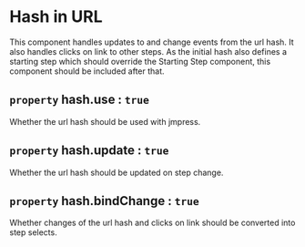 # Hash in URL

This component handles updates to and change events from the url hash. It also handles clicks on link to other steps. As the initial hash also defines a starting step which should override the Starting Step component, this component should be included after that.

## `property` hash.use : `true`

Whether the url hash should be used with jmpress.

## `property` hash.update : `true`

Whether the url hash should be updated on step change.

## `property` hash.bindChange : `true`

Whether changes of the url hash and clicks on link should be converted into step selects.